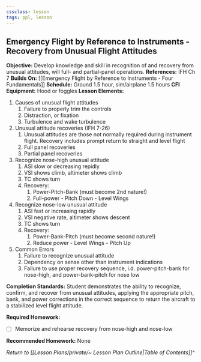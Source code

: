 ```yaml
---
cssclass: lesson
tags: ppl, lesson
---
```

## Emergency Flight by Reference to Instruments - Recovery from Unusual Flight Attitudes

**Objective:** Develop knowledge and skill in recognition of and recovery from unusual attitudes, will full- and partial-panel operations.
**References:** IFH Ch 7
**Builds On:** [[Emergency Flight by Reference to Instruments - Four Fundamentals]]
**Schedule:** Ground 1.5 hour, sim/airplane 1.5 hours
**CFI Equipment:** Hood or foggles
**Lesson Elements:**
1. Causes of unusual flight attitudes
	1. Failure to properly trim the controls
	2. Distraction, or fixation
	3. Turbulence and wake turbulence
2. Unusual attitude recoveries (IFH 7-26)
	1. Unusual attitudes are those not normally required during instrument flight. Recovery includes prompt return to straight and level flight
	2. Full panel recoveries
	3. Partial panel recoveries
3. Recognize nose-high unusual attitude
	1. ASI slow or decreasing repidly
	2. VSI shows climb, altimeter shows climb
	3. TC shows turn
	4. Recovery:
		1. Power-Pitch-Bank (must become 2nd nature!)
		2. Full-power - Pitch Down - Level Wings
4. Recognize nose-low unusual attitude
	1. ASI fast or increasing rapidly
	2. VSI negative rate, altimeter shows descent
	3. TC shows turn
	4. Recovery:
		1. Power-Bank-Pitch (must become second nature!)
		2. Reduce power - Level Wings - Pitch Up
5. Common Errors
	1. Failure to recognize unusual attitude
	2. Dependency on sense other than instrument indications
	3. Failure to use proper recovery sequence, i.d. power-pitch-bank for nose-high, and power-bank-pitch for nose low

**Completion Standards:** Student demonstrates the ability to recognize, confirm, and recover from unusual attitudes, applying the appropriate pitch, bank, and power corrections in the correct sequence to return the aircraft to a stabilized level flight attitude.

**Required Homework:** 
- [ ] Memorize and rehearse recovery from nose-high and nose-low

**Recommended Homework:** None

*Return to [[Lesson Plans/private/~ Lesson Plan Outline|Table of Contents]]^*